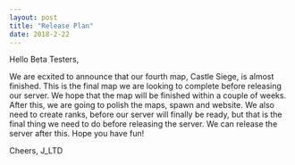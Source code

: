 ```yaml
---
layout: post
title: "Release Plan"
date: 2018-2-22
---
```


Hello Beta Testers,

We are ecxited to announce that our fourth map, Castle Siege, is almost finished. This is the final map we are looking to complete before releasing our server. We hope that the map will be finished within a couple of weeks. After this, we are going to polish the maps, spawn and website. We also need to create ranks, before our server will finally be ready, but that is the final thing we need to do before releasing the server. We can release the server after this. Hope you have fun!

Cheers, J_LTD
